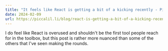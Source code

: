 ```yaml
---
title: "It feels like React is getting a bit of a kicking recently - Piccalilli"
date: 2024-02-09
url: https://piccalil.li/blog/react-is-getting-a-bit-of-a-kicking-recently/
---
```


I do feel like React is overused and shouldn't be the first tool people reach for in the toolbox, but this post is rather more nuanced than some of the others that I've seen making the rounds.